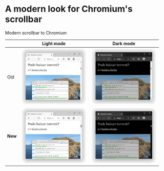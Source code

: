 # A modern look for Chromium's scrollbar
Modern scrollbar to Chromium

|				| Light mode    			 | Dark mode 				 |
|---------------| -------------------------- | ------------------------- |
| Old			| ![](images/old-light.PNG)  | ![](images/old-dark.PNG)  |
| <b>New</b>	| ![](images/new-light.PNG)  | ![](images/new-dark.PNG)  |
